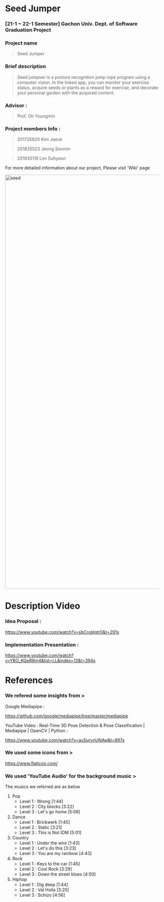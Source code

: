 # Seed Jumper

### [21-1 ~  22-1 Semester] Gachon Univ. Dept. of Software Graduation Project

### Project name
 > Seed Jumper

### Brief description

 > Seed jumpoer is a posture recognition jump rope program using a computer vision. In the linked app, you can monitor your exercise status, acquire seeds or plants as a reward for exercise, and decorate your personal garden with the acquired content.

### Advisor :
 > Prof. Oh Youngmin

### Project members Info :

 > 201735820 Kim Jaeuk

 > 201835523 Jeong Soomin

 > 201935118 Lim Suhyeon

For more detailed information about our project, Please visit 'Wiki' page

<img width="1353" alt="seed" src="https://user-images.githubusercontent.com/76028521/160591845-0ef687cb-d68c-47cf-830f-b0aadd0ac1cd.png">

# Description Video

### Idea Proposal :

https://www.youtube.com/watch?v=sbCroblgtr0&t=291s

### Implementation Presentation : 

https://www.youtube.com/watch?v=YBO_KQeR8m4&list=LL&index=12&t=394s


# References

### We refered some insights from >

Google Mediapipe : 

https://github.com/google/mediapipe/tree/master/mediapipe

YouTube Video : Real-Time 3D Pose Detection & Pose Classification | Mediapipe | OpenCV | Python : 

https://www.youtube.com/watch?v=aySurynUNAw&t=897s

### We used some icons from >

https://www.flaticon.com/

### We used 'YouTube Audio' for the background music >

The musics we referred are as below

1. Pop
    - Level 1 : Wrong [1:44]
    - Level 2 : City blocks [3:22]
    - Level 3 : Let's go home [5:08]
2. Dance
    - Level 1 : Brickwerk [1:45]
    - Level 2 : Static [3:21]
    - Level 3 : This is Not IDM [5:01]
3. Country
    - Level 1 : Under the wire [1:43]
    - Level 2 : Let's do this [3:23]
    - Level 3 : You are my rainbow [4:43]
4. Rock
    - Level 1 : Keys to the car [1:45]
    - Level 2 : Cool Rock [3:29]
    - Level 3 : Down the street blues [4:50]
5. Hiphop
    - Level 1 : Dig deep [1:44]
    - Level 2 : Val Holla [3:20]
    - Level 3 : Schizo [4:56]
